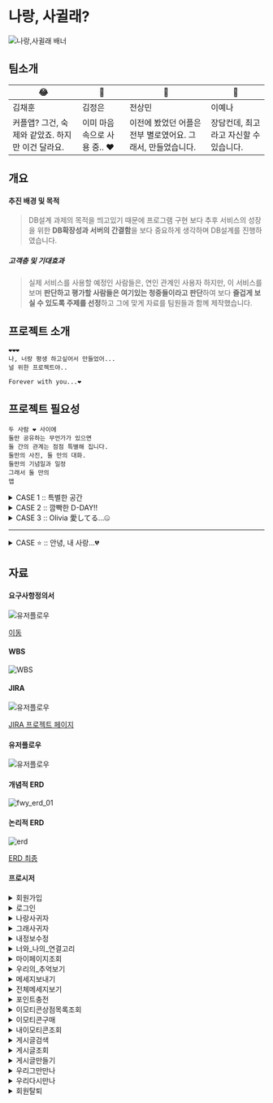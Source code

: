 # 나랑, 사귈래?
![나랑,사귈래 배너](./dir/images/forever_with_you_w.gif)

## 팀소개
😂 | 🐙 | 🐋 | 🤑 |
---|---|---|---
김채훈 | 김정은 | 전상민 | 이예나
커플앱? 그건, 숙제와 같았죠. 하지만 이건 달라요. | 이미 마음속으로 사용 중.. ❤️ | 이전에 봤었던 어플은 전부 별로였어요. 그래서, 만들었습니다. | 장담컨데, 최고라고 자신할 수 있습니다.

## 개요
#### **추진 배경 및 목적**
  > DB설계 과제의 목적을 띄고있기 때문에 프로그램 구현 보다 추후 서비스의 성장을 위한 **DB확장성과 서버의 간결함**을 보다 중요하게 생각하며 DB설계를 진행하였습니다.

##### **고객층 및 기대효과**
  > 실제 서비스를 사용할 예정인 사람들은, 연인 관계인 사용자
  하지만, 이 서비스를 보며 **판단하고 평가할 사람들은 여기있는 청중들이라고 판단**하여 보다 **즐겁게 보실 수 있도록 주제를 선정**하고 그에 맞게 자료를 팀원들과 함께 제작했습니다.

## 프로젝트 소개
```
❤️❤️❤️
나, 너랑 평생 하고싶어서 만들었어...
널 위한 프로젝트야..

Forever with you...❤️
```

## 프로젝트 필요성
```
두 사람 ❤️ 사이에
둘만 공유하는 무언가가 있으면
둘 간의 관계는 점점 특별해 집니다.
둘만의 사진, 둘 만의 대화.
둘만의 기념일과 일정
그래서 둘 만의
앱
```

<details>
  <summary>CASE 1 :: 특별한 공간</summary>

  <br>

  > 연인과 나만의 특별한 공간이 필요하신가요?!
  > 다른 사람들은 절대 숨어서, 훔쳐볼 수 없는 특별한 공간! 지금 경험해보세요.

  - 나, **너.랑.만** 있고싶어! 😚😚
  <img src="https://media0.giphy.com/media/v1.Y2lkPTc5MGI3NjExNHVwc2R1ejFiNWJxeDBsMXpodHd3cHV4ZzJqMnJ6a3VzY3kwajJxbSZlcD12MV9pbnRlcm5hbF9naWZfYnlfaWQmY3Q9Zw/xTiTngBQncyTMceuXK/giphy.webp" alt="너랑만있고싶어" width="200"/>
    
  - 아잇참~ 😍😍
  <img src="https://media4.giphy.com/media/v1.Y2lkPTc5MGI3NjExc2I0ZHpmZ3dnNmZ6dGU4cWhxbzZhNnA4dDNlejJqemJyNnA1YXZxMCZlcD12MV9pbnRlcm5hbF9naWZfYnlfaWQmY3Q9Zw/VVh7txo37uooM/giphy.webp" alt="아잇참" width="200"/>
</details>


<details>
  <summary>CASE 2 :: 깜빡한 D-DAY!!</summary>
  
  <br>


  > 중요한 날을 잊어버렸을 때, 화난 애인의 모습?!
  > 잊지 않도록, 사소한 일정도 등록할 수 있도록 도와드립니다!
  - 우리 처음 만난 날 기억해?
  - 어... 그게... ``이 시점에서 이미 큰일``
</details>

<details>
  <summary>CASE 3 :: Olivia 愛してる...🤐</summary>
  
  <br>

  
  > 한국에 거주하는 외국인들에게! 딱 맞는 어플
  > 세계로 뻗어가는 대한민국! 글로벌 서비스도 함께 제공합니다!
  - Hey Takeshi Kun.. 😢
  - Olivia 愛してる...🤐
</details>


---

<details>
  <summary>CASE ⭐ :: 안녕, 내 사랑...💔</summary>
  
  <br>

  만남이 있으면 헤어짐도 있는 법.

  슬픈 그 순간, 한번에 지워드립니다.
# 그만, 만나자..
![그만, 만나자 배너](./dir/images/forever_with_you_bye_w.gif)

그 사람과 함께했던 ``순간``, ``온도``, ``습도``.. 일정과 앨범이 다 남아있어요. 볼 때 마다 너무 괴로워요..
> 커플이 해제되면, 따로 작업할 필요없이 그 사람과 있던 추억.
> 
> 전부 삭제되도록 도와드립니다.
> 
</details>




## 자료
#### 요구사항정의서 
<img src="./dir/images/fwy_request.png" alt="유저플로우"/>

[이동](https://docs.google.com/spreadsheets/d/1v9d_2rAcA2dAaF9P8p0xJnWoJbT_aba97_CIL29OBaI/edit#gid=624231462)

#### WBS
<img src="./dir/images/fwy_wbs.jpg" alt="WBS"/>

#### JIRA
<img src="./dir/images/fwy_jira_01.png" alt="유저플로우"/>

[JIRA 프로젝트 페이지](https://kje0521.atlassian.net/jira/software/projects/HMNE/boards/2)

#### 유저플로우
<img src="./dir/images/fwy_user_flow.png" alt="유저플로우"/>


#### 개념적 ERD
<img src="./dir/images/erd_01.svg" alt="fwy_erd_01">

#### 논리적 ERD
<img src="./dir/images/fwy_erd.png" alt="erd"/>

[ERD 최종](https://www.erdcloud.com/d/3H3cHrnrM8FnEpsfP)

#### 프로시저
<details>
  <summary>회원가입</summary>

  ![alt text](./dir/images/image.png)

  ![alt text](./dir/images/image-1.png)
</details>
<details>
  <summary>로그인</summary>

  ![alt text](./dir/images/image-2.png)
  ![alt text](./dir/images/image-3.png)
  ![alt text](./dir/images/image-4.png)
  ![alt text](./dir/images/image-5.png)
</details>

<details>
  <summary>나랑사귀자</summary>

  ![alt text](./dir/images/image-8.png)

  ![alt text](./dir/images/image-9.png)

  ![alt text](./dir/images/image-10.png)
</details>
<details>
  <summary>그래사귀자</summary>

  ![alt text](./dir/images/image-14.png)

  ![alt text](./dir/images/image-15.png)

  ![alt text](./dir/images/image-29.png)

</details>


<details>
  <summary>내정보수정</summary>

  ![alt text](./dir/images/image-23.png)

  ![alt text](./dir/images/image-24.png)
</details>

<details>
  <summary>너와_나의_연결고리</summary>

  ![alt text](./dir/images/image-33.png)

  ![alt text](./dir/images/image-34.png)

</details>

<details>
  <summary>마이페이지조회</summary>

  ![alt text](./dir/images/image-6.png)

  ![alt text](./dir/images/image-7.png)
</details>


</details>

<details>
  <summary>우리의_추억보기</summary>

![alt text](./dir/images/image-32.png)

![alt text](./dir/images/image-31.png)
  
</details>

<details>
  <summary>메세지보내기</summary>

  ![alt text](./dir/images/image-11.png)

  ![alt text](./dir/images/image-12.png)

  ![alt text](./dir/images/image-13.png)
</details>

<details>
  <summary>전체메세지보기</summary>

  ![alt text](./dir/images/image-35.png)
  ![alt text](./dir/images/image-30.png)
</details>

<details>
  <summary>포인트충전</summary>
  <img src="./dir/./dir/images/images/pro_point_01.png"/>
  <img src="./dir/./dir/images/images/pro_point_02.png"/>
  <img src="./dir/./dir/images/images/pro_point_03.png"/>
  <img src="./dir/./dir/images/images/pro_point_04.png"/>

</details>

<details>
  <summary>이모티콘상점목록조회</summary>

  ![alt text](./dir/images/image-18.png)

</details>

<details>
  <summary>이모티콘구매</summary>

  ![alt text](./dir/images/image-22.png)
</details>

<details>
  <summary>내이모티콘조회</summary>

  ![alt text](./dir/images/image-20.png)

  ![alt text](./dir/images/image-21.png)
</details>

<details>
  <summary>게시글검색</summary>
  키워드로 검색

  ![alt text](./dir/images/image-16.png)

</details>

<details>
  <summary>게시글조회</summary>

  ![alt text](./dir/images/image-36.png)
</details>

<details>
  <summary>게시글만들기</summary>

  ![alt text](./dir/images/image-17.png)

</details>

<details>
  <summary>우리그만만나</summary>

  ![alt text](./dir/images/image-26.png)

  ![alt text](./dir/images/image-25.png)

  ![alt text](./dir/images/image-100.png)

</details>

<details>
  <summary>우리다시만나</summary>

  ![alt text](./dir/images/image-27.png)

  ![alt text](./dir/images/image-28.png)

</details>

<details>
  <summary>회원탈퇴</summary>

  ![alt text](./dir/images/image-37.png)
  ![alt text](./dir/images/image-38.png)

</details>

